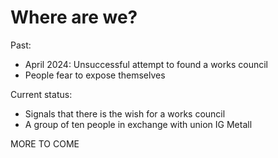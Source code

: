 # Where are we?
Past:
- April 2024: Unsuccessful attempt to found a works council
- People fear to expose themselves

Current status:
- Signals that there is the wish for a works council
- A group of  ten people in exchange with union IG Metall

MORE TO COME
